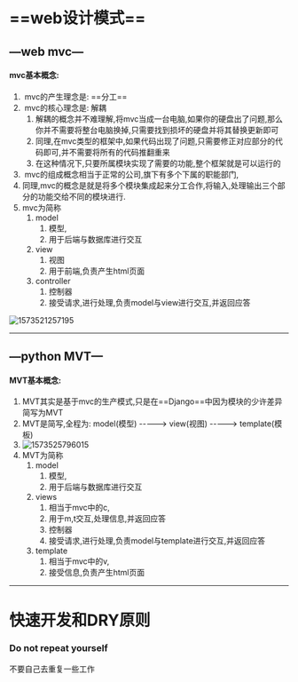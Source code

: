 # ==web设计模式==

## —web mvc—

#### mvc基本概念:

1. ​	mvc的产生理念是: ==分工==
2. ​        mvc的核心理念是:  解耦
   1. 解耦的概念并不难理解,将mvc当成一台电脑,如果你的硬盘出了问题,那么你并不需要将整台电脑换掉,只需要找到损坏的硬盘并将其替换更新即可
   2. 同理,在mvc类型的框架中,如果代码出现了问题,只需要修正对应部分的代码即可,并不需要将所有的代码推翻重来
   3. 在这种情况下,只要所属模块实现了需要的功能,整个框架就是可以运行的
3. ​        mvc的组成概念相当于正常的公司,旗下有多个下属的职能部门,
4. ​        同理,mvc的概念是就是将多个模块集成起来分工合作,将输入,处理输出三个部分的功能交给不同的模块进行.
5. mvc为简称
   1. model
      1. 模型,
      2. 用于后端与数据库进行交互
   2. view
      1. 视图
      2. 用于前端,负责产生html页面
   3. controller
      1. 控制器
      2. 接受请求,进行处理,负责model与view进行交互,并返回应答

![1573521257195](C:\Users\lenovo\Desktop\Django\assets\1573521257195.png)



------

## —python MVT—

#### MVT基本概念:

1. MVT其实是基于mvc的生产模式,只是在==Django==中因为模块的少许差异简写为MVT
2. MVT是简写,全程为:         model(模型) ----->   view(视图)  ----->   template(模板)
3. ![1573525796015](C:\Users\lenovo\Desktop\Django\assets\1573525796015.png)
4. MVT为简称
   1. model
      1. 模型,
      2. 用于后端与数据库进行交互
   2. views
      1. 相当于mvc中的c,
      2. 用于m,t交互,处理信息,并返回应答
      3. 控制器
      4. 接受请求,进行处理,负责model与template进行交互,并返回应答
   3. template
      1. 相当于mvc中的v,
      2. 接受信息,负责产生html页面

------

# 快速开发和DRY原则

### Do not repeat yourself

不要自己去重复一些工作

